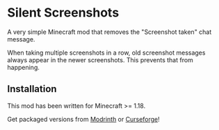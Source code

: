 # Silent Screenshots

A very simple Minecraft mod that removes the "Screenshot taken" chat message.

When taking multiple screenshots in a row, old screenshot messages always appear in the newer screenshots.
This prevents that from happening.

## Installation
This mod has been written for Minecraft >= 1.18.

Get packaged versions from [Modrinth](https://modrinth.com/mod/silent-screenshots) or [Curseforge](https://www.curseforge.com/minecraft/mc-mods/silent-screenshots)!

